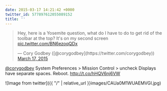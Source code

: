 ```yaml
---
date: 2015-03-17 14:21:42 +0000
twitter_id: 577897612055089152
title: ''
---
```


<blockquote class="twitter-tweet"><p lang="en" dir="ltr">Hey, here is a Yosemite question, what do I have to do to get rid of the toolbar at the top? It&#39;s on my second screen <a href="http://t.co/BN6ezoqQDx">pic.twitter.com/BN6ezoqQDx</a></p>&mdash; Cory Godbey ([@corygodbey](https://twitter.com/corygodbey)) <a href="https://twitter.com/corygodbey/status/577895586864709632?ref_src=twsrc%5Etfw">March 17, 2015</a></blockquote>
<script async src="https://platform.twitter.com/widgets.js" charset="utf-8"></script>

[@corygodbey](https://twitter.com/corygodbey) System Preferences &gt; Mission Control &gt; uncheck Displays have separate spaces. Reboot. http://t.co/hHQV6nj6VW

![Image from twitter]({{ "/" | relative_url  }}images/CAUa0M1WUAEMVGI.jpg)
